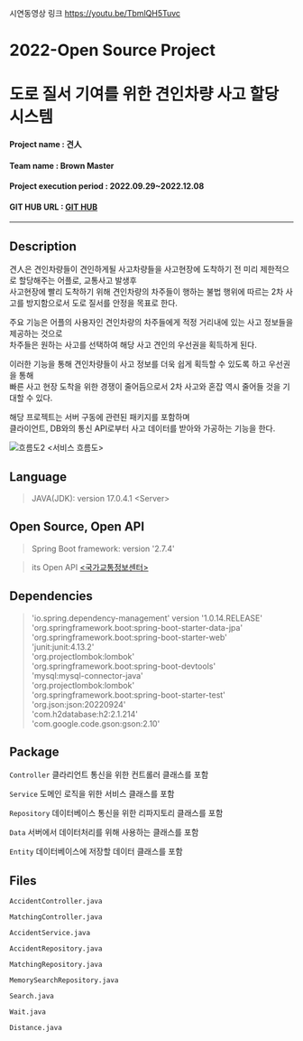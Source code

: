시연동영상 링크 https://youtu.be/TbmlQH5Tuvc
# 2022-Open Source Project
# 도로 질서 기여를 위한 견인차량 사고 할당 시스템 
#### Project name : 견人
#### Team name : Brown Master
#### Project execution period : 2022.09.29~2022.12.08
#### GIT HUB URL : [GIT HUB](https://github.com/Brown-master/Core-Repository)
-----------------------
## Description
견人은 견인차량들이 견인하게될 사고차량들을 사고현장에 도착하기 전 미리 제한적으로 할당해주는 어플로, 교통사고 발생후   
사고현장에 빨리 도착하기 위해 견인차량의 차주들이 행하는 불법 행위에 따르는 2차 사고를 방지함으로서 도로 질서를 안정을 목표로 한다.

주요 기능은 어플의 사용자인 견인차량의 차주들에게 적정 거리내에 있는 사고 정보들을 제공하는 것으로  
차주들은 원하는 사고를 선택하여 해당 사고 견인의 우선권을 획득하게 된다. 

이러한 기능을 통해 견인차량들이 사고 정보를 더욱 쉽게 획득할 수 있도록 하고 우선권을 통해  
빠른 사고 현장 도착을 위한 경쟁이 줄어듬으로서 2차 사고와 혼잡 역시 줄어들 것을 기대할 수 있다. 

해당 프로젝트는 서버 구동에 관련된 패키지를 포함하며  
클라이언트, DB와의 통신 API로부터 사고 데이터를 받아와 가공하는 기능을 한다. 



![흐름도2](https://user-images.githubusercontent.com/69377952/206194451-aa4ad0e0-71d3-4797-a402-052e6fa513de.png)
\<서비스 흐름도\>

## Language
> JAVA(JDK): version 17.0.4.1 \<Server\>

## Open Source, Open API
>Spring Boot framework: version '2.7.4'

>its Open API [<국가교통정보센터>](https://www.its.go.kr/opendata/opendataList?service=event)


## Dependencies
> 'io.spring.dependency-management' version '1.0.14.RELEASE'  
> 'org.springframework.boot:spring-boot-starter-data-jpa'  
> 'org.springframework.boot:spring-boot-starter-web'  
> 'junit:junit:4.13.2'  
> 'org.projectlombok:lombok'  
> 'org.springframework.boot:spring-boot-devtools'  
> 'mysql:mysql-connector-java'  
> 'org.projectlombok:lombok'  
> 'org.springframework.boot:spring-boot-starter-test'  
> 'org.json:json:20220924'  
> 'com.h2database:h2:2.1.214'  
> 'com.google.code.gson:gson:2.10'  


## Package
`Controller` 클라리언트 통신을 위한 컨트롤러 클래스를 포함

`Service` 도메인 로직을 위한 서비스 클래스를 포함

`Repository` 데이터베이스 통신을 위한 리파지토리 클래스를 포함

`Data` 서버에서 데이터처리를 위해 사용하는 클래스를 포함

`Entity` 데이터베이스에 저장할 데이터 클래스를 포함 


## Files
`AccidentController.java`

`MatchingController.java`

`AccidentService.java`

`AccidentRepository.java`

`MatchingRepository.java`

`MemorySearchRepository.java`

`Search.java`

`Wait.java`

`Distance.java`
